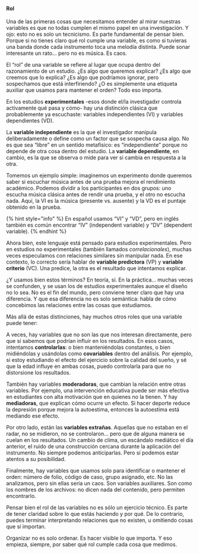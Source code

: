 #### Rol

Una de las primeras cosas que necesitamos entender al mirar nuestras variables es que no todas cumplen el mismo papel en una investigación. Y ojo: esto no es solo un tecnicismo. Es parte fundamental de pensar bien. Porque si no tienes claro qué rol cumple una variable, es como si tuvieras una banda donde cada instrumento toca una melodía distinta. Puede sonar interesante un rato... pero no es música. Es caos.

El “rol” de una variable se refiere al lugar que ocupa dentro del razonamiento de un estudio. ¿Es algo que queremos explicar? ¿Es algo que creemos que lo explica? ¿Es algo que podríamos ignorar, pero sospechamos que está interfiriendo? ¿O es simplemente una etiqueta auxiliar que usamos para mantener el orden? Todo eso importa.

En los estudios **experimentales** -esos donde el/la investigadxr controla activamente qué pasa y cómo- hay una distinción clásica que probablemente ya escuchaste: variables independientes (VI) y variables dependientes (VD).

La **variable independiente** es la que el investigador manipula deliberadamente o define como un factor que se sospecha causa algo. No es que sea “libre” en un sentido metafísico: es “independiente” porque no depende de otra cosa dentro del estudio. La **variable dependiente**, en cambio, es la que se observa o mide para ver si cambia en respuesta a la otra.

Tomemos un ejemplo simple: imaginemos un experimento donde queremos saber si escuchar música antes de una prueba mejora el rendimiento académico. Podemos dividir a los participantes en dos grupos: uno escucha música clásica antes de rendir una prueba, y el otro no escucha nada. Aquí, la VI es la música (presente vs. ausente) y la VD es el puntaje obtenido en la prueba.

{% hint style="info" %}
En español usamos “VI” y “VD”, pero en inglés también es común encontrar “IV” (independent variable) y “DV” (dependent variable).
{% endhint %}

Ahora bien, este lenguaje está pensado para estudios experimentales. Pero en estudios no experimentales (también llamados *correlacionales*), muchas veces especulamos con relaciones similares sin manipular nada. En ese contexto, lo correcto sería hablar de **variable predictora** (VP) y **variable criterio** (VC). Una predice, la otra es el resultado que intentamos explicar.

¿Y usamos bien estos términos? En teoría, sí. En la práctica... muchas veces se confunden, y se usan los de estudios experimentales aunque el diseño no lo sea. No es el fin del mundo, pero conviene tener claro que hay una diferencia. Y que esa diferencia no es solo semántica: habla de cómo concebimos las relaciones entre las cosas que estudiamos.

Más allá de estas distinciones, hay muchos otros roles que una variable puede tener:

A veces, hay variables que no son las que nos interesan directamente, pero que sí sabemos que podrían influir en los resultados. En esos casos, intentamos **controlarlas**: o bien manteniéndolas constantes, o bien midiéndolas y usándolas como **covariables** dentro del análisis. Por ejemplo, si estoy estudiando el efecto del ejercicio sobre la calidad del sueño, y sé que la edad influye en ambas cosas, puedo controlarla para que no distorsione los resultados.

También hay variables **moderadoras**, que cambian la relación entre otras variables. Por ejemplo, una intervención educativa puede ser más efectiva en estudiantes con alta motivación que en quienes no la tienen. Y hay **mediadoras**, que explican cómo ocurre un efecto. Si hacer deporte reduce la depresión porque mejora la autoestima, entonces la autoestima está mediando ese efecto.

Por otro lado, están las **variables extrañas**. Aquellas que no estaban en el radar, no se midieron, no se controlaron... pero que de alguna manera se cuelan en los resultados. Un cambio de clima, un escándalo mediático el día anterior, el ruido de una construcción cercana durante la aplicación del instrumento. No siempre podemos anticiparlas. Pero sí podemos estar atentos a su posibilidad.

Finalmente, hay variables que usamos solo para identificar o mantener el orden: número de folio, código de caso, grupo asignado, etc. No las analizamos, pero sin ellas sería un caos. Son variables auxiliares. Son como los nombres de los archivos: no dicen nada del contenido, pero permiten encontrarlo.

Pensar bien el rol de las variables no es sólo un ejercicio técnico. Es parte de tener claridad sobre lo que estás haciendo y por qué. De lo contrario, puedes terminar interpretando relaciones que no existen, u omitiendo cosas que sí importan.

Organizar no es solo ordenar. Es hacer visible lo que importa. Y eso empieza, siempre, por saber qué rol cumple cada cosa que medimos.

